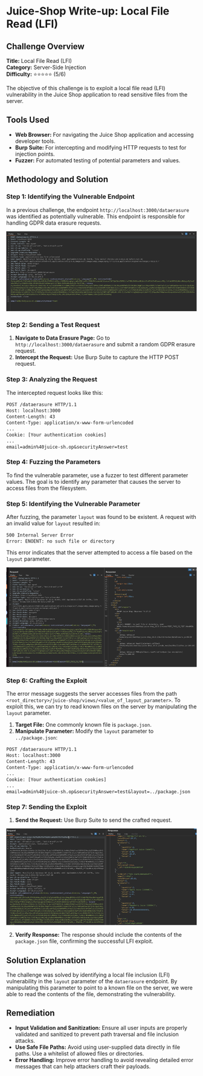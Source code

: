 # Juice-Shop Write-up: Local File Read (LFI)

## Challenge Overview
**Title:** Local File Read (LFI)  
**Category:** Server-Side Injection  
**Difficulty:** ⭐⭐⭐⭐⭐ (5/6)  

The objective of this challenge is to exploit a local file read (LFI) vulnerability in the Juice Shop application to read sensitive files from the server.

## Tools Used
- **Web Browser:** For navigating the Juice Shop application and accessing developer tools.
- **Burp Suite:** For intercepting and modifying HTTP requests to test for injection points.
- **Fuzzer:** For automated testing of potential parameters and values.

## Methodology and Solution

### Step 1: Identifying the Vulnerable Endpoint
In a previous challenge, the endpoint `http://localhost:3000/dataerasure` was identified as potentially vulnerable. This endpoint is responsible for handling GDPR data erasure requests.

![basic request](../assets/difficulty5/local_file_read_1.png)

### Step 2: Sending a Test Request
1. **Navigate to Data Erasure Page:** Go to `http://localhost:3000/dataerasure` and submit a random GDPR erasure request.
2. **Intercept the Request:** Use Burp Suite to capture the HTTP POST request.

### Step 3: Analyzing the Request
The intercepted request looks like this:
```http
POST /dataerasure HTTP/1.1
Host: localhost:3000
Content-Length: 43
Content-Type: application/x-www-form-urlencoded
...
Cookie: [Your authentication cookies]
...
email=admin%40juice-sh.op&securityAnswer=test
```

### Step 4: Fuzzing the Parameters
To find the vulnerable parameter, use a fuzzer to test different parameter values. The goal is to identify any parameter that causes the server to access files from the filesystem.

### Step 5: Identifying the Vulnerable Parameter
After fuzzing, the parameter `layout` was found to be existent. A request with an invalid value for `layout` resulted in:
```http
500 Internal Server Error
Error: ENOENT: no such file or directory
```
This error indicates that the server attempted to access a file based on the `layout` parameter.

![response error example](../assets/difficulty5/local_file_read_2.png)

### Step 6: Crafting the Exploit
The error message suggests the server accesses files from the path `<root_directory>/juice-shop/views/<value_of_layout_parameter>`. To exploit this, we can try to read known files on the server by manipulating the `layout` parameter.

1. **Target File:** One commonly known file is `package.json`.
2. **Manipulate Parameter:** Modify the `layout` parameter to `../package.json`:
```http
POST /dataerasure HTTP/1.1
Host: localhost:3000
Content-Length: 43
Content-Type: application/x-www-form-urlencoded
...
Cookie: [Your authentication cookies]
...
email=admin%40juice-sh.op&securityAnswer=test&layout=../package.json
```

### Step 7: Sending the Exploit
1. **Send the Request:** Use Burp Suite to send the crafted request.

![final request](../assets/difficulty5/nosql_exfiltration_3.png)

2. **Verify Response:** The response should include the contents of the `package.json` file, confirming the successful LFI exploit.

## Solution Explanation
The challenge was solved by identifying a local file inclusion (LFI) vulnerability in the `layout` parameter of the `dataerasure` endpoint. By manipulating this parameter to point to a known file on the server, we were able to read the contents of the file, demonstrating the vulnerability.

## Remediation
- **Input Validation and Sanitization:** Ensure all user inputs are properly validated and sanitized to prevent path traversal and file inclusion attacks.
- **Use Safe File Paths:** Avoid using user-supplied data directly in file paths. Use a whitelist of allowed files or directories.
- **Error Handling:** Improve error handling to avoid revealing detailed error messages that can help attackers craft their payloads.

